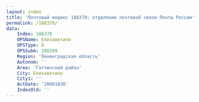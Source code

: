 ```yaml
---
layout: index
title: 'Почтовый индекс 188370: отделение почтовой связи Почты России'
permalink: /188370/
data:
    Index: 188370
    OPSName: Елизаветино
    OPSType: О
    OPSSubm: 188399
    Region: 'Ленинградская область'
    Autonom: ''
    Area: 'Гатчинский район'
    City: Елизаветино
    City1: ''
    ActDate: '20001030'
    IndexOld: ''
---
```


